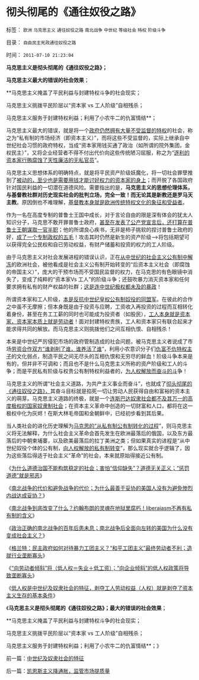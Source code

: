 # 彻头彻尾的《通往奴役之路》

标签： `欧洲` `马克思主义` `通往奴役之路` `南北战争` `中世纪` `等级社会` `特权` `阶级斗争` 

目录： `自由民主宪政通往奴役之路`

时间： `2011-07-10 21:23:04`

**马克思主义是彻头彻尾的《通往奴役之路》；**

**马克思主义最大的错误的社会效果**；

**马克思主义掩盖了平民利益与封建特权斗争的社会现实；

马克思主义挑拨平民阶层以“资本家 vs 工人阶级”自相残杀；

马克思主义服务于封建特权利益；利用了小农牛二的仇富情结**；

马克思主义最大的错误，就是将一个[政府仍然拥有大量不受监督的特权](../../../2010/10/25/严刑峻法Vs酌情减免提供的腐败空间.md)的社会，称之为“私有制的市场经济（即资本主义）”，而将这些不受监督的，实际上继承自中世纪社会习惯的政府特权，当成“资本家用钱买通了政治（如所谓的院外集团，金权民主）”，又将企业经营者不得不付出代价向这些传统陋习屈服，称之为“[逐利的资本家行贿腐蚀了天性廉洁的无私官员](../../../2010/3/1/产权关系混乱催生中国特色的黑社会.md)”。

马克思主义思想体系的明确特点，就是将平民资产阶级妖魔化，将一切社会罪孽推到了[被动的，至少也是需要用钱才能讨好权力的资本家的身上](../../../2010/2/28/从专营权层层盘剥理解中国特色的黑社会.md)；而开脱了各国政府针对国民利益的一切潜在道德风险。需要指出的是，**马克思主义的思想伦理体系，与基督教社群对历史现实社会的批判立场，完全一致！而无论其是新教还是罗马天主教**。原因倒也不难理解，[基督教本身就是欧洲传统特权文化的象征和受益者](../../../2010/11/27/为什么中国传统没有感染伟大的宗教？.md)。

作为一名在高度专制的普鲁士王国中成长，对于言论自由的限是深有体会的犹太人知识分子，马克思不敢开罪普鲁士政府，[甚至在发表了公产党宣言后，还打算在普鲁士王朝谋取一官半职](../../../2011/2/14/德国历史学派和《历史决定论的贫困》.md)；他的所谓良心疾书，无非是柿子挑软的捏讨普鲁士政府的好，[成了一个专制政权的五毛](../../../2011/2/14/德国历史学派的孪生子和中国春秋笔法.md)！攻击其时仍然是新生的资产阶级——>将包括期望可以获得完全公民权和自已劳动权益，有财产储蓄和投资的权力的工人阶级。

由于马克思主义对社会发展进程的错误认识，正在[从中世纪的社会主义公有制中解冻](../../../2011/2/3/马克思早就向（短缺原理＋边际原理）彻底投降了.md)的欧洲社会，被他看成是社会主义公有制开始转变的“后资本主义社会（即腐蚀的帝国主义）”，庞大的干预市场而不受国民监督的权力，在马克思的有色眼镜中消失了，变成了纯粹的“资本家Vs 工人”的阶级斗争；还鼓吹暴力消灭资本家和任何要求拥有私有的财产权益的社群；[这是连中世纪极权都未及的暴政](../../../2010/12/23/为什么基督教仇恨进化论？.md)！

所谓资本家和工人阶级，[本是反抗中世纪皇权公有制奴役的同盟军](../../../2010/8/8/近2500年是公有制瓦解的历史.md)。在彼此的合作之中虽不无摩擦；但本身既是由于投资与应聘，工资收入再投资的过程而互相转化着身份，甚至在务工工薪的同时也可能成为投资者（如股民），[工人本身就是资本家，资本家本质上就是劳动者](../../../2010/1/14/为什么说资产阶级就是工人阶级自已？.md)！面对封建特权贵族，工人和资本家只有联合起来才能求得共同的解放。而马克思主义则挑拨他们之间互相仇恨、自相残杀！

本来是中世纪严厉侵犯市场的政府管制造成的社会问题，被马克思主义者说成了市场[劳资合作双方“谁剥削了谁，谁养活了谁](../../../2009/10/14/劳资公平交易谁养活了谁.md)”，利用小农意识分子们[仇富不仇特权主子](../../../2009/10/13/小农意识仇富牛二历史命运.md)的文化弱点，制造平民之间无尽头的互相仇恨和无穷尽的鲜血！阶级斗争本来是有的，但并非不可调和；而且也不是什么马克思主义所称的资产阶级和工人的斗争；而是平民私有阶级与权贵公有制特权利益者的，[为人权解放而奋斗的斗](../../../2011/2/3/马克思早就向（短缺原理＋边际原理）彻底投降了.md)争！

马克思主义的所谓“社会主义道路，为共产主义事业而奋斗”，也就成了[彻头彻尾的《通往奴役之路》，](http://darthvad.blog.sohu.com/157238808.html)其奋斗目标就是掐死一切让劳动人民获得自由和富裕的资本主义的萌芽。马克思主义道路的终极，就是一个[连斯巴达奴隶社会都不及其万一的高度极权的国家奴隶制社会](../../../2010/7/21/理解民主从批判柏拉图和斯巴达开始.md)；在资本主义革命中创造的一切财富和人口，都将在这一极权中化为灰烬！在斯大林毛帝国和金朝鲜中，已经初步看到其后果。

当人类社会的进化历史理解为[马克思的“从私有制公有制转化的过程](../../../2010/5/25/马恩社会史不是某个定义错了.md)”，则马克思主义将无法解释，为什么社会主义革命会首先发生在欧洲最落后的俄国，以及东方最落后的中朝柬埔寨，以及欧美最落后的拉丁美洲之类；但如果真实的进程是“从中世纪奴役个体的公有制，[向人权解放的私有制转变](../../../2009/9/5/私有制是全人类老百姓奋斗五千年的革命成果.md)”，那么现实就合乎逻辑了，因为这些落后得适于社会主义“革命”的社会，本来就原始得接近公有制。

《[为什么道德治国不能构筑稳定的社会；害怕“信仰缺失”？道德无关正义；“惩罚道德”就是邪恶](../../../2011/7/8/南北战争无关正义；“惩罚道德”就是邪恶.md)》

《[南北战争的代价和避免战争的代价；为什么最善于妥协的美国人没有为避免惨烈内战达成妥协？](../../../2011/7/9/南北战争的代价和妥协的对价.md)》

《[南北战争到底改变了什么？约翰布朗的灵魂在地狱里腐朽！liberaiasm不再有私有制的含义](../../../2011/7/9/战犯约翰.布朗的灵魂在地狱里腐烂!.md)》

《[政治正确的南北战争的百年后患未息；南北战争后全面向左转的美国为什么没有变成社会主义？](../../../2011/7/9/政治正确的南北战争是否做错了什么？.md)》

《[格兰特：民主政府如何对待暴力工团主义？“和平工团主义”最终劳动者不利；造就行业垄断寡头](../../../2011/7/10/工团主义造就行政垄断寡头.md)》

《[“向劳动者倾斜”将（低人权＝失业＋低工资）；“向企业倾斜”的低人权政策将导致垄断寡头](../../../2011/7/10/“向劳动者倾斜”将（低人权＝失业＋低工资）.md)》

《[低人权是中世纪及奴隶社会的特征，剥夺工人劳动权益（人权）就是剥夺了资本主义生存的基本条件](../../../2011/7/10/中世纪及奴隶社会的特征.md)》

《**马克思主义是彻头彻尾的《通往奴役之路》；最大的错误的社会效果**；

**马克思主义掩盖了平民利益与封建特权斗争的社会现实；

马克思主义挑拨平民阶层以“资本家 vs 工人阶级”自相残杀；

马克思主义服务于封建特权利益；利用了小农牛二的仇富情结**；》



前一篇：[中世纪及奴隶社会的特征](../../../2011/7/10/中世纪及奴隶社会的特征.md)

后一篇：[凯恩斯主义降通胀，监管市场提质量](../../../2011/7/11/凯恩斯主义降通胀，监管市场提质量.md)